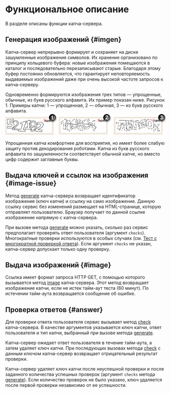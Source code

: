 # Функциональное описание

В разделе описаны функции капча-сервера.

## Генерация изображений {#imgen}

Капча-сервер непрерывно формирует и сохраняет на диске зашумленные изображения символов. Их хранение организовано по принципу кольцевого буфера: новые изображения помещаются в каталог и последовательно перезаписывают старые. Благодаря этому буфер постоянно обновляется, что гарантирует неповторяемость выдаваемых изображений даже при очень высокой частоте запросов к капча-серверу.

Одновременно формируются изображения трех типов — упрощенные, обычные, из букв русского алфавита. Их пример показан ниже.
Рисунок 1. Примеры капчи: 1 — упрощенная, 2 — обычная, 3 — из букв русского алфавита.
![image](../_assets/01.png)


Упрощенная капча комфортнее для восприятия, но имеет более слабую защиту против декодирования роботами. Капча из букв русского алфавита по зашумленности соответствует обычной капче, но вместо цифр содержит заглавные буквы.

## Выдача ключей и ссылок на изображения {#image-issue}

Метод [generate](generate.md) капча-сервера возвращает идентификатор изображения (ключ капчи) и ссылку на само изображение. Данную ссылку сервис без изменений размещает на HTML-странице, которую отправляет пользователю. Браузер получает по данной ссылке изображение напрямую с капча-сервера.

При вызове метода [generate](generate.md) можно указать, сколько раз сервис предполагает проверять ответ пользователя (аргумент `checks`). Многократные проверки используются в особых случаях (см. [Тест с многократной проверкой ответа](schema.md#multichecks)). Если аргумент `checks` не указан, капча-сервер допускает только одну проверку.

## Выдача изображений {#image}

Ссылка имеет формат запроса HTTP GET, с помощью которого вызывается метод [image](image.md) капча-сервера. Этот метод возвращает изображение капчи, если не истек тайм-аут теста (60 минут). По истечении тайм-аута возвращается сообщение об ошибке.

## Проверка ответов {#answer}

Для проверки ответа пользователя сервис вызывает метод [check](check.md) капча-сервера. В качестве аргументов указывается ключ капчи, ответ пользователя и тип капчи, выбранный при вызове метода [generate](generate.md).

Капча-сервер ожидает ответ пользователя в течение тайм-аута, а затем удаляет ключ капчи. При последующих вызовах метода [check](check.md) с данным ключом капча-сервер возвращает отрицательный результат проверки.

Капча-сервер удаляет ключ капчи после неуспешной проверки и после заданного количества успешных проверок (аргумент `checks` метода [generate](generate.md)). Если количество проверок не было указано, ключ удаляется после первой проверки независимо от ее успешности.

